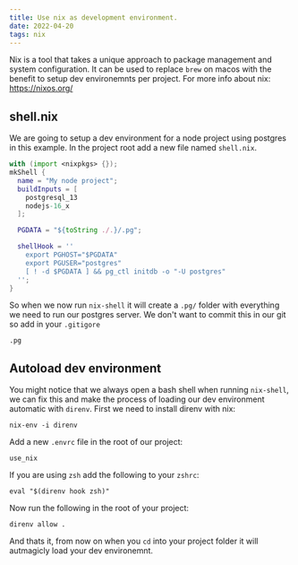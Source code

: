 ```yaml
---
title: Use nix as development environment.
date: 2022-04-20
tags: nix
---
```

Nix is a tool that takes a unique approach to package management and system configuration.
It can be used to replace `brew` on macos with the benefit to setup dev environemnts per project.
For more info about nix: https://nixos.org/ 

## shell.nix
We are going to setup a dev environment for a node project using postgres in this example.
In the project root add a new file named `shell.nix`.
```nix
with (import <nixpkgs> {});
mkShell {
  name = "My node project";
  buildInputs = [
    postgresql_13
    nodejs-16_x
  ];

  PGDATA = "${toString ./.}/.pg";

  shellHook = ''
    export PGHOST="$PGDATA"
    export PGUSER="postgres"
    [ ! -d $PGDATA ] && pg_ctl initdb -o "-U postgres"
  '';
}
```

So when we now run `nix-shell` it will create a `.pg/` folder with everything we need to run our postgres server.
We don't want to commit this in our git so add in your `.gitigore`
```git
.pg
```

## Autoload dev environment
You might notice that we always open a bash shell when running `nix-shell`, we can fix this and make the process of loading our dev environment automatic with `direnv`.
First we need to install direnv with nix:
```shell
nix-env -i direnv
```

Add a new `.envrc` file in the root of our project:
```shell
use_nix
```

If you are using `zsh` add the following to your `zshrc`:
```shell
eval "$(direnv hook zsh)"
```

Now run the following in the root of your project:
```shell
direnv allow .
```

And thats it, from now on when you `cd` into your project folder it will autmagicly load your dev environemnt.
